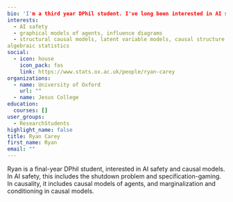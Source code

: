 ```yaml
---
bio: 'I'm a third year DPhil student. I've long been interested in AI safety problems like specification-gaming, obedience, and user-manipulation. Increasingly, I've noticed that causal models can be useful for modelling these problems, and are interesting in their own right. I collaborate with the [https://causalincentives.com/](Causal Incentives Working Group) and have previously worked at the Future of Humanity Institute, and at DeepMind.'
interests:
  - AI safety
  - graphical models of agents, influence diagrams
  - structural causal models, latent variable models, causal structure learning
algebraic statistics
social:
  - icon: house
    icon_pack: fas
    link: https://www.stats.ox.ac.uk/people/ryan-carey
organizations:
  - name: University of Oxford
    url: ""
  - name: Jesus College
education:
  courses: []
user_groups:
  - ResearchStudents
highlight_name: false
title: Ryan Carey
first_name: Ryan
email: ""
---
```

Ryan is a final-year DPhil student, interested in AI safety and causal models. In AI safety, this includes the shutdown problem and specification-gaming. In causality, it includes causal models of agents, and marginalization and conditioning in causal models.
